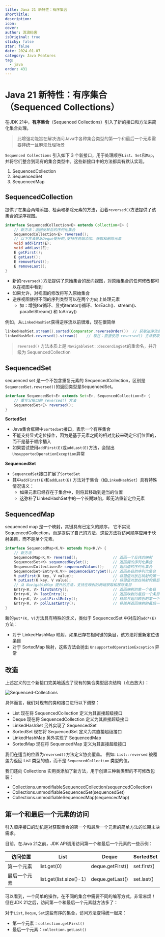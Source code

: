 ```yaml
---
title: Java 21 新特性：有序集合
shortTitle:
description:
icon:
cover:
author: 流浪码客
isOriginal: true
sticky: false
star: false
date: 2024-01-07
category: Java Features
tag:
  - java
order: 431
---
```


# Java 21 新特性：有序集合（Sequenced Collections）

在JDK 21中，**有序集合**（Sequenced Collections）引入了新的接口和方法来简化集合处理。

> 此增强功能旨在解决访问Java中各种集合类型的第一个和最后一个元素需要非统一且麻烦处理场景

`Sequenced Collections` 引入如下 3 个新接口，用于处理顺序`List`、`Set`和`Map`，
并将它们整合到现有的集合类型中。这些新接口中的方法都具有默认实现。

1. SequencedCollection
2. SequencedSet
3. SequencedMap

## SequencedCollection

提供了在集合两端添加、检索和移除元素的方法，沿着`reversed()`方法提供了该集合的逆序视图。

```java
interface SequencedCollection<E> extends Collection<E> {
    // 新方法：返回反转后的序列化集合
    SequencedCollection<E> reversed();
    // 以下方法是从Deque提升的,支持在两端添加、获取和删除元素
    void addFirst(E);
    void addLast(E);
    E getFirst();
    E getLast();
    E removeFirst();
    E removeLast();
}
```

* 新的`reversed()`方法提供了原始集合的反向视图，对原始集合的任何修改都可以在视图中看到
* 如果允许，对视图的修改将写入原始集合
* 逆序视图使得不同的序列类型可以在两个方向上处理元素
    * 如：增强for循环、显式iterator()循环、forEach()、stream()、parallelStream() 和 toArray()

例如，从`LinkedHashSet`获得逆序流以前很难，现在很简单

```java
linkedHashSet.stream().sorted(Comparator.reverseOrder())  // 获取逆序流非常困难
linkedHashSet.reversed().stream()    // 现在：直接使用 reversed() 方法获取逆序流
```

> `reversed()` 方法本质上是 `NavigableSet::descendingSet`的重命名，并升级为 SequencedCollection

## SequencedSet

sequenced set 是一个不包含重复元素的 SequencedCollection，区别是`SequencedSet.reversed()`的返回类型是SequencedSet。

```java
interface SequencedSet<E> extends Set<E>, SequencedCollection<E> {
    // 重写父接口的 reversed() 方法
    SequencedSet<E> reversed();
}
```

**SortedSet**

* Java集合框架中`SortedSet`接口，表示一个有序集合
* 不能支持显式定位操作，因为是基于元素之间的相对比较来确定它们位置的，而不是基于顺序插入
* 如果尝试使用`addFirst(E)`或`addLast(E)`方法，会抛出`UnsupportedOperationException`异常

**SequencedSet**

* `SequencedSet`接口扩展了`SortedSet`
* 其中`addFirst(E)`和`addLast(E)` 方法对于集合（如`LinkedHashSet`）具有特殊情况语义：
    * 如果元素已经存在于集合中，则将其移动到适当的位置
    * 这弥补了LinkedHashSet中的一个长期缺陷，即无法重新定位元素

## SequencedMap

sequenced map 是一个映射，其键具有已定义的顺序，
它不实现SequencedCollection，而是提供了自己的方法，这些方法将访问顺序应用于映射条目，而不是单个元素。

```java
interface SequencedMap<K,V> extends Map<K,V> {
    // 新方法
    SequencedMap<K,V> reversed();                // 返回一个反转的映射
    SequencedSet<K> sequencedKeySet();           // 返回键的序列化集合
    SequencedCollection<V> sequencedValues();    // 返回值的序列化集合
    SequencedSet<Entry<K,V>> sequencedEntrySet();// 返回条目的序列化集合
    V putFirst(K key, V value);                  // 将键值对放在映射的第一个位置
    V putLast(K key, V value);                   // 将键值对放在映射的最后一个位置
    // 从 NavigableMap 提升的方法，支持在映射的两端获取和移除条目
    Entry<K, V> firstEntry();                    // 返回映射的第一个条目
    Entry<K, V> lastEntry();                     // 返回映射的最后一个条目
    Entry<K, V> pollFirstEntry();                // 移除并返回映射的第一个条目
    Entry<K, V> pollLastEntry();                 // 移除并返回映射的最后一个条目
}
```

新的`put*(K, V)`方法具有特殊的含义，类似于 SequencedSet 中对应的`add*(E)`方法：

* 对于 LinkedHashMap 映射，如果已存在相同键的条目，该方法将重新定位该条目
* 对于 SortedMap 映射，这些方法会抛出 `UnsupportedOperationException` 异常

## 改造

上述定义的三个新接口完美地适应了现有的集合类型层次结构（点击放大）：

![Sequenced-Collections](http://img.geekyspace.cn/pictures/2024/SequencedCollectionDiagram20220216.png)

具体而言，我们对现有的类和接口进行以下调整：

* List 现在将 SequencedCollection 定义为其直接超级接口
* Deque 现在将 SequencedCollection 定义为其直接超级接口
* LinkedHashSet 另外实现了 SequencedSet
* SortedSet 现在将 SequencedSet 定义为其直接超级接口
* LinkedHashMap 另外实现了 SequencedMap
* SortedMap 现在将 SequencedMap 定义为其直接超级接口

我们在适当的位置为`reversed()`方法定义协变覆盖。
例如: `List::reversed` 被覆盖为返回 List 类型的值，而不是 `SequencedCollection` 类型的值。

我们还向 Collections 实用类添加了新方法，用于创建三种新类型的不可修改包装：

* Collections.unmodifiableSequencedCollection(sequencedCollection)
* Collections.unmodifiableSequencedSet(sequencedSet)
* Collections.unmodifiableSequencedMap(sequencedMap)

## 第一个和最后一个元素的访问

引入顺序接口的动机是对获取集合的第一个和最后一个元素的简单方法的长期未决需求。

目前，在Java 21之前，JDK API调用访问第一个和最后一个元素的一些示例：

| 访问位置   | List                    | Deque            | SortedSet   |
|--------|-------------------------|------------------|-------------|
| 第一个元素  | list.get(0)             | deque.getFirst() | set.first() |
| 最后一个元素 | list.get(list.size()-1) | deque.getLast()  | set.last()  |

可以看到，一个简单的操作，在不同的集合中需要不同的编写方式，非常麻烦！
但在JDK 21之后，访问第一个和最后一个元素就方法多了：

对于`List`, `Deque`, `Set`这些有序的集合，访问方法变得统一起来：

* 第一个元素：`collection.getFirst()`
* 最后一个元素：`collection.getLast()`
